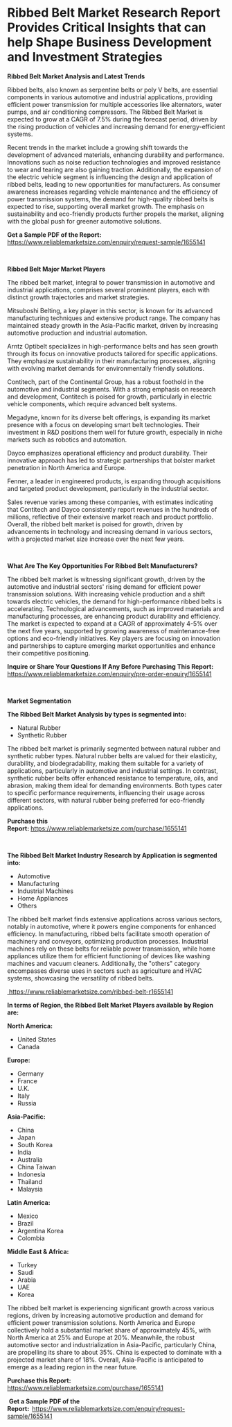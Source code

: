 <p><h1>Ribbed Belt Market Research Report Provides Critical Insights that can help Shape Business Development and Investment Strategies</h1></p><p><strong>Ribbed Belt Market Analysis and Latest Trends</strong></p>
<p><p>Ribbed belts, also known as serpentine belts or poly V belts, are essential components in various automotive and industrial applications, providing efficient power transmission for multiple accessories like alternators, water pumps, and air conditioning compressors. The Ribbed Belt Market is expected to grow at a CAGR of 7.5% during the forecast period, driven by the rising production of vehicles and increasing demand for energy-efficient systems.</p><p>Recent trends in the market include a growing shift towards the development of advanced materials, enhancing durability and performance. Innovations such as noise reduction technologies and improved resistance to wear and tearing are also gaining traction. Additionally, the expansion of the electric vehicle segment is influencing the design and application of ribbed belts, leading to new opportunities for manufacturers. As consumer awareness increases regarding vehicle maintenance and the efficiency of power transmission systems, the demand for high-quality ribbed belts is expected to rise, supporting overall market growth. The emphasis on sustainability and eco-friendly products further propels the market, aligning with the global push for greener automotive solutions.</p></p>
<p><strong>Get a Sample PDF of the Report:&nbsp;</strong> <a href="https://www.reliablemarketsize.com/enquiry/request-sample/1655141?utm_campaign=3021&utm_medium=2&utm_source=Github&utm_content=ia&utm_term=18042025&utm_id=ribbed-belt">https://www.reliablemarketsize.com/enquiry/request-sample/1655141</a></p>
<p>&nbsp;</p>
<p><strong>Ribbed Belt Major Market Players</strong></p>
<p><p>The ribbed belt market, integral to power transmission in automotive and industrial applications, comprises several prominent players, each with distinct growth trajectories and market strategies.</p><p>Mitsuboshi Belting, a key player in this sector, is known for its advanced manufacturing techniques and extensive product range. The company has maintained steady growth in the Asia-Pacific market, driven by increasing automotive production and industrial automation. </p><p>Arntz Optibelt specializes in high-performance belts and has seen growth through its focus on innovative products tailored for specific applications. They emphasize sustainability in their manufacturing processes, aligning with evolving market demands for environmentally friendly solutions.</p><p>Contitech, part of the Continental Group, has a robust foothold in the automotive and industrial segments. With a strong emphasis on research and development, Contitech is poised for growth, particularly in electric vehicle components, which require advanced belt systems.</p><p>Megadyne, known for its diverse belt offerings, is expanding its market presence with a focus on developing smart belt technologies. Their investment in R&D positions them well for future growth, especially in niche markets such as robotics and automation.</p><p>Dayco emphasizes operational efficiency and product durability. Their innovative approach has led to strategic partnerships that bolster market penetration in North America and Europe. </p><p>Fenner, a leader in engineered products, is expanding through acquisitions and targeted product development, particularly in the industrial sector.</p><p>Sales revenue varies among these companies, with estimates indicating that Contitech and Dayco consistently report revenues in the hundreds of millions, reflective of their extensive market reach and product portfolio. Overall, the ribbed belt market is poised for growth, driven by advancements in technology and increasing demand in various sectors, with a projected market size increase over the next few years.</p></p>
<p>&nbsp;</p>
<p><strong>What Are The Key Opportunities For Ribbed Belt Manufacturers?</strong></p>
<p><p>The ribbed belt market is witnessing significant growth, driven by the automotive and industrial sectors' rising demand for efficient power transmission solutions. With increasing vehicle production and a shift towards electric vehicles, the demand for high-performance ribbed belts is accelerating. Technological advancements, such as improved materials and manufacturing processes, are enhancing product durability and efficiency. The market is expected to expand at a CAGR of approximately 4-5% over the next five years, supported by growing awareness of maintenance-free options and eco-friendly initiatives. Key players are focusing on innovation and partnerships to capture emerging market opportunities and enhance their competitive positioning.</p></p>
<p><strong>Inquire or Share Your Questions If Any Before Purchasing This Report:</strong> <a href="https://www.reliablemarketsize.com/enquiry/pre-order-enquiry/1655141?utm_campaign=3021&utm_medium=2&utm_source=Github&utm_content=ia&utm_term=18042025&utm_id=ribbed-belt">https://www.reliablemarketsize.com/enquiry/pre-order-enquiry/1655141</a></p>
<p>&nbsp;</p>
<p><strong>Market Segmentation</strong></p>
<p><strong>The Ribbed Belt Market Analysis by types is segmented into:</strong></p>
<p><ul><li>Natural Rubber</li><li>Synthetic Rubber</li></ul></p>
<p><p>The ribbed belt market is primarily segmented between natural rubber and synthetic rubber types. Natural rubber belts are valued for their elasticity, durability, and biodegradability, making them suitable for a variety of applications, particularly in automotive and industrial settings. In contrast, synthetic rubber belts offer enhanced resistance to temperature, oils, and abrasion, making them ideal for demanding environments. Both types cater to specific performance requirements, influencing their usage across different sectors, with natural rubber being preferred for eco-friendly applications.</p></p>
<p><strong>Purchase this Report:&nbsp;</strong><a href="https://www.reliablemarketsize.com/purchase/1655141?utm_campaign=3021&utm_medium=2&utm_source=Github&utm_content=ia&utm_term=18042025&utm_id=ribbed-belt">https://www.reliablemarketsize.com/purchase/1655141</a></p>
<p>&nbsp;</p>
<p><strong>The Ribbed Belt Market Industry Research by Application is segmented into:</strong></p>
<p><ul><li>Automotive</li><li>Manufacturing</li><li>Industrial Machines</li><li>Home Appliances</li><li>Others</li></ul></p>
<p><p>The ribbed belt market finds extensive applications across various sectors, notably in automotive, where it powers engine components for enhanced efficiency. In manufacturing, ribbed belts facilitate smooth operation of machinery and conveyors, optimizing production processes. Industrial machines rely on these belts for reliable power transmission, while home appliances utilize them for efficient functioning of devices like washing machines and vacuum cleaners. Additionally, the "others" category encompasses diverse uses in sectors such as agriculture and HVAC systems, showcasing the versatility of ribbed belts.</p></p>
<p><a href="https://www.reliablemarketsize.com/ribbed-belt-r1655141?utm_campaign=3021&utm_medium=2&utm_source=Github&utm_content=ia&utm_term=18042025&utm_id=ribbed-belt">&nbsp;https://www.reliablemarketsize.com/ribbed-belt-r1655141</a></p>
<p><strong>In terms of Region, the Ribbed Belt Market Players available by Region are:</strong></p>
<p>
    <p> <strong> North America: </strong>
        <ul>
            <li>United States</li>
            <li>Canada</li>
        </ul>
        </p> 
    <p> <strong> Europe: </strong>
        <ul>
            <li>Germany</li>
            <li>France</li>
            <li>U.K.</li>
            <li>Italy</li>
            <li>Russia</li>
        </ul>
        </p> 
    <p> <strong> Asia-Pacific: </strong>
        <ul>
            <li>China</li>
            <li>Japan</li>
            <li>South Korea</li>
            <li>India</li>
            <li>Australia</li>
            <li>China Taiwan</li>
            <li>Indonesia</li>
            <li>Thailand</li>
            <li>Malaysia</li>
        </ul>
        </p> 
    <p> <strong> Latin America: </strong>
        <ul>
            <li>Mexico</li>
            <li>Brazil</li>
            <li>Argentina Korea</li>
            <li>Colombia</li>
        </ul>
        </p> 
    <p> <strong> Middle East & Africa: </strong>
        <ul>
            <li>Turkey</li>
            <li>Saudi</li>
            <li>Arabia</li>
            <li>UAE</li>
            <li>Korea</li>
        </ul>
    </p>
    </p>
<p><p>The ribbed belt market is experiencing significant growth across various regions, driven by increasing automotive production and demand for efficient power transmission solutions. North America and Europe collectively hold a substantial market share of approximately 45%, with North America at 25% and Europe at 20%. Meanwhile, the robust automotive sector and industrialization in Asia-Pacific, particularly China, are propelling its share to about 35%. China is expected to dominate with a projected market share of 18%. Overall, Asia-Pacific is anticipated to emerge as a leading region in the near future.</p></p>
<p><strong>Purchase this Report: </strong><a href="https://www.reliablemarketsize.com/purchase/1655141?utm_campaign=3021&utm_medium=2&utm_source=Github&utm_content=ia&utm_term=18042025&utm_id=ribbed-belt">https://www.reliablemarketsize.com/purchase/1655141</a></p>
<p>&nbsp;<strong>Get a Sample PDF of the Report:&nbsp;&nbsp;</strong><a href="https://www.reliablemarketsize.com/enquiry/request-sample/1655141?utm_campaign=3021&utm_medium=2&utm_source=Github&utm_content=ia&utm_term=18042025&utm_id=ribbed-belt">https://www.reliablemarketsize.com/enquiry/request-sample/1655141</a></p>
<p><strong></strong></p>
<p><p></p><p></p><p></p></p>